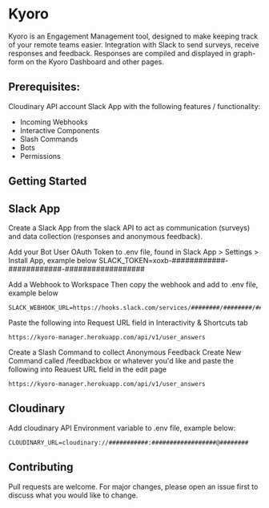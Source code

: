 # Kyoro

Kyoro is an Engagement Management tool, designed to make keeping track of your remote teams easier. Integration with Slack to send surveys, receive responses and feedback. Responses are compiled and displayed in graph-form on the Kyoro Dashboard and other pages.

## Prerequisites:
Cloudinary API account
Slack App with the following features / functionality:
- Incoming Webhooks
- Interactive Components
- Slash Commands
- Bots
- Permissions

## Getting Started

## Slack App
Create a Slack App from the slack API to act as communication (surveys) and data collection (responses and anonymous feedback).

Add your Bot User OAuth Token to .env file, found in Slack App > Settings > Install App, example below
SLACK_TOKEN=xoxb-############-############-##################

Add a Webhook to Workspace
Then copy the webhook and add to .env file, example below
```env
SLACK_WEBHOOK_URL=https://hooks.slack.com/services/########/########/###############
```

Paste the following into Request URL field in Interactivity & Shortcuts tab
```
https://kyoro-manager.herokuapp.com/api/v1/user_answers
```

Create a Slash Command to collect Anonymous Feedback
Create New Command called /feedbackbox or whatever you'd like and paste the following into Reauest URL field in the edit page
```
https://kyoro-manager.herokuapp.com/api/v1/user_answers
```

## Cloudinary
Add cloudinary API Environment variable to .env file, example below:
```env
CLOUDINARY_URL=cloudinary://###########:##################@########
```

## Contributing
Pull requests are welcome. For major changes, please open an issue first to discuss what you would like to change.

